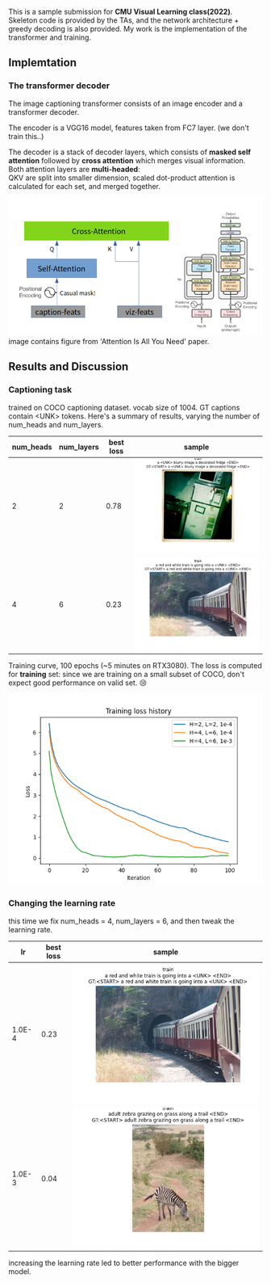 This is a sample submission for **CMU Visual Learning class(2022)**.
Skeleton code is provided by the TAs, and the network architecture + greedy decoding is also provided. My work is the implementation of the transformer and training.

## Implemtation

### The transformer decoder
The image captioning transformer consists of an image encoder and a transformer decoder.

The encoder is a VGG16 model, features taken from FC7 layer. (we don't train this..)

The decoder is a stack of decoder layers, which consists of **masked self attention** followed by **cross attention** which merges visual information.\
Both attention layers are **multi-headed**:\
 QKV are split into smaller dimension, scaled dot-product attention is calculated for each set, and merged together.

![Alt text](git_imgs/decoder_layer.png)
image contains figure from 'Attention Is All You Need' paper.

## Results and Discussion

### Captioning task

trained on COCO captioning dataset. vocab size of 1004. GT captions contain  \<UNK\> tokens. Here's a summary of results, varying the number of num_heads and num_layers. 

| num_heads | num_layers | best loss | sample |
| --- | --- | --- | --- |
| 2 | 2 | 0.78 | ![ ](git_imgs/case1_train_3.png)|
| 4 | 6 | 0.23 | ![ ](git_imgs/case2_train_6.png)|

Training curve, 100 epochs (~5 minutes on RTX3080). The loss is computed for **training** set: since we are training on a small subset of COCO, don't expect good performance on valid set. :cry:

![Alt text](git_imgs/losses.png)


### Changing the learning rate

this time we fix num_heads = 4, num_layers = 6,
and then tweak the learning rate.

| lr  | best loss | sample |
| --- | --- | --- |
| 1.0E-4 | 0.23 | ![ ](git_imgs/case2_train_6.png)|
| 1.0E-3 | 0.04 | ![ ](git_imgs/case3_train_7.png)|

increasing the learning rate led to better performance with the bigger model.